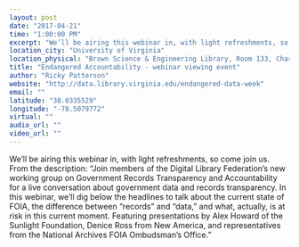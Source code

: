 ```yaml
---
layout: post
date: "2017-04-21"
time: "1:00:00 PM"
excerpt: "We’ll be airing this webinar in, with light refreshments, so come join us. From the description: “Join members of the Digital Library ..."
location_city: "University of Virginia"
location_physical: "Brown Science & Engineering Library, Room 133, Charlottesville, VA"
title: "Endangered Accountability - webinar viewing event"
author: "Ricky Patterson"
website: "http://data.library.virginia.edu/endangered-data-week"
email: ""
latitude: "38.0335529"
longitude: "-78.5079772"
virtual: ""
audio_url: ""
video_url: ""
---
```


We’ll be airing this webinar in, with light refreshments, so come join us. From the description: “Join members of the Digital Library Federation’s new working group on Government Records Transparency and Accountability for a live conversation about government data and records transparency. In this webinar, we’ll dig below the headlines to talk about the current state of FOIA, the difference between “records” and “data,” and what, actually, is at risk in this current moment. Featuring presentations by Alex Howard of the Sunlight Foundation, Denice Ross from New America, and representatives from the National Archives FOIA Ombudsman’s Office.”
